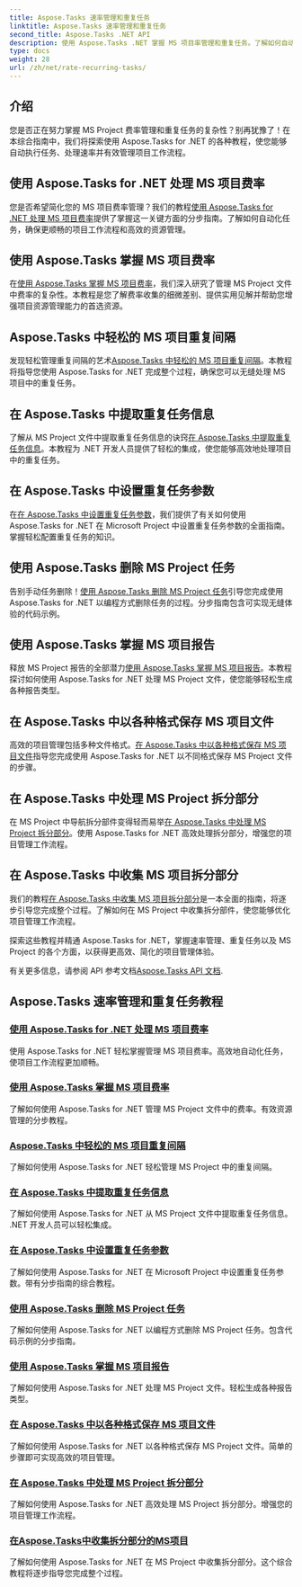 ```yaml
---
title: Aspose.Tasks 速率管理和重复任务
linktitle: Aspose.Tasks 速率管理和重复任务
second_title: Aspose.Tasks .NET API
description: 使用 Aspose.Tasks .NET 掌握 MS 项目率管理和重复任务。了解如何自动执行任务、处理费率以及管理项目工作流程的拆分部分。
type: docs
weight: 28
url: /zh/net/rate-recurring-tasks/
---
```


## 介绍

您是否正在努力掌握 MS Project 费率管理和重复任务的复杂性？别再犹豫了！在本综合指南中，我们将探索使用 Aspose.Tasks for .NET 的各种教程，使您能够自动执行任务、处理速率并有效管理项目工作流程。

## 使用 Aspose.Tasks for .NET 处理 MS 项目费率
您是否希望简化您的 MS 项目费率管理？我们的教程[使用 Aspose.Tasks for .NET 处理 MS 项目费率](./handling-rates/)提供了掌握这一关键方面的分步指南。了解如何自动化任务，确保更顺畅的项目工作流程和高效的资源管理。

## 使用 Aspose.Tasks 掌握 MS 项目费率
在[使用 Aspose.Tasks 掌握 MS 项目费率](./rate-collection/)，我们深入研究了管理 MS Project 文件中费率的复杂性。本教程是您了解费率收集的细微差别、提供实用见解并帮助您增强项目资源管理能力的首选资源。

## Aspose.Tasks 中轻松的 MS 项目重复间隔
发现轻松管理重复间隔的艺术[Aspose.Tasks 中轻松的 MS 项目重复间隔](./recurring-intervals/)。本教程将指导您使用 Aspose.Tasks for .NET 完成整个过程，确保您可以无缝处理 MS 项目中的重复任务。

## 在 Aspose.Tasks 中提取重复任务信息
了解从 MS Project 文件中提取重复任务信息的诀窍[在 Aspose.Tasks 中提取重复任务信息](./recurring-task-information/)。本教程为 .NET 开发人员提供了轻松的集成，使您能够高效地处理项目中的重复任务。

## 在 Aspose.Tasks 中设置重复任务参数
在[在 Aspose.Tasks 中设置重复任务参数](./recurring-task-parameters/)，我们提供了有关如何使用 Aspose.Tasks for .NET 在 Microsoft Project 中设置重复任务参数的全面指南。掌握轻松配置重复任务的知识。

## 使用 Aspose.Tasks 删除 MS Project 任务
告别手动任务删除！[使用 Aspose.Tasks 删除 MS Project 任务](./removing-tasks/)引导您完成使用 Aspose.Tasks for .NET 以编程方式删除任务的过程。分步指南包含可实现无缝体验的代码示例。

## 使用 Aspose.Tasks 掌握 MS 项目报告
释放 MS Project 报告的全部潜力[使用 Aspose.Tasks 掌握 MS 项目报告](./report-types/)。本教程探讨如何使用 Aspose.Tasks for .NET 处理 MS Project 文件，使您能够轻松生成各种报告类型。

## 在 Aspose.Tasks 中以各种格式保存 MS 项目文件
高效的项目管理包括多种文件格式。[在 Aspose.Tasks 中以各种格式保存 MS 项目文件](./save-file-formats/)指导您完成使用 Aspose.Tasks for .NET 以不同格式保存 MS Project 文件的步骤。

## 在 Aspose.Tasks 中处理 MS Project 拆分部分
在 MS Project 中导航拆分部件变得轻而易举[在 Aspose.Tasks 中处理 MS Project 拆分部分](./split-parts/)。使用 Aspose.Tasks for .NET 高效处理拆分部分，增强您的项目管理工作流程。

## 在 Aspose.Tasks 中收集 MS 项目拆分部分
我们的教程[在 Aspose.Tasks 中收集 MS 项目拆分部分](./split-part-collection/)是一本全面的指南，将逐步引导您完成整个过程。了解如何在 MS Project 中收集拆分部件，使您能够优化项目管理工作流程。

探索这些教程并精通 Aspose.Tasks for .NET，掌握速率管理、重复任务以及 MS Project 的各个方面，以获得更高效、简化的项目管理体验。

有关更多信息，请参阅 API 参考文档[Aspose.Tasks API 文档](https://reference.aspose.com/tasks/net/).

## Aspose.Tasks 速率管理和重复任务教程
### [使用 Aspose.Tasks for .NET 处理 MS 项目费率](./handling-rates/)
使用 Aspose.Tasks for .NET 轻松掌握管理 MS 项目费率。高效地自动化任务，使项目工作流程更加顺畅。
### [使用 Aspose.Tasks 掌握 MS 项目费率](./rate-collection/)
了解如何使用 Aspose.Tasks for .NET 管理 MS Project 文件中的费率。有效资源管理的分步教程。
### [Aspose.Tasks 中轻松的 MS 项目重复间隔](./recurring-intervals/)
了解如何使用 Aspose.Tasks for .NET 轻松管理 MS Project 中的重复间隔。
### [在 Aspose.Tasks 中提取重复任务信息](./recurring-task-information/)
了解如何使用 Aspose.Tasks for .NET 从 MS Project 文件中提取重复任务信息。 .NET 开发人员可以轻松集成。
### [在 Aspose.Tasks 中设置重复任务参数](./recurring-task-parameters/)
了解如何使用 Aspose.Tasks for .NET 在 Microsoft Project 中设置重复任务参数。带有分步指南的综合教程。
### [使用 Aspose.Tasks 删除 MS Project 任务](./removing-tasks/)
了解如何使用 Aspose.Tasks for .NET 以编程方式删除 MS Project 任务。包含代码示例的分步指南。
### [使用 Aspose.Tasks 掌握 MS 项目报告](./report-types/)
了解如何使用 Aspose.Tasks for .NET 处理 MS Project 文件。轻松生成各种报告类型。
### [在 Aspose.Tasks 中以各种格式保存 MS 项目文件](./save-file-formats/)
了解如何使用 Aspose.Tasks for .NET 以各种格式保存 MS Project 文件。简单的步骤即可实现高效的项目管理。
### [在 Aspose.Tasks 中处理 MS Project 拆分部分](./split-parts/)
了解如何使用 Aspose.Tasks for .NET 高效处理 MS Project 拆分部分。增强您的项目管理工作流程。
### [在Aspose.Tasks中收集拆分部分的MS项目](./split-part-collection/)
了解如何使用 Aspose.Tasks for .NET 在 MS Project 中收集拆分部分。这个综合教程将逐步指导您完成整个过程。